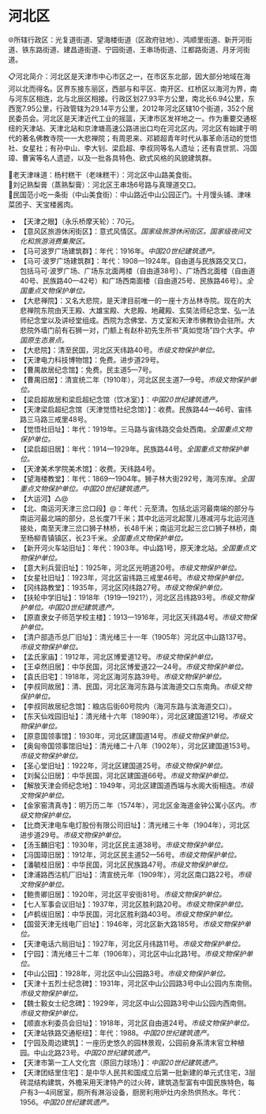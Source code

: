 # 河北区  
🌐所辖行政区：光复道街道、望海楼街道（区政府驻地）、鸿顺里街道、新开河街道、铁东路街道、建昌道街道、宁园街道、王串场街道、江都路街道、月牙河街道。  

📋河北简介：河北区是天津市中心市区之一，在市区东北部，因大部分地域在海河以北而得名。区界东接东丽区，西部与和平区、南开区、红桥区以海河为界，南与河东区相连，北与北辰区相接。行政区划27.93平方公里，南北长6.94公里，东西宽7.95公里，行政管辖为29.14平方公里，2012年河北区辖10个街道，352个居民委员会。河北区是天津近代工业的摇篮，天津市区发祥地之一。作为重要交通枢纽的天津站、天津北站和京津塘高速公路进出口均在河北区内。河北区有始建于明代的著名佛教寺院一一大悲禅院；有周恩来、邓颖超青年时代从事革命活动的觉悟社、女星社；有孙中山、李大钊、梁启超、李叔同等名人遗址；还有袁世凯、冯国璋、曹寅等名人遗迹，以及一批各具特色、欧式风格的风貌建筑群。  

🍴老天津味道：杨村糕干（老味糕干）：河北区中山路美食街。  
🍴刘记熟梨膏（蒸熟梨膏）：河北区王串场6号路与真理道交口。  
🍴民国范小吃一条街（中山美食街）：中山路近中山公园正门。十月馒头铺、津味菜团子、天宝楼酱肉。  

* 【天津之眼】（永乐桥摩天轮）：70元。  
* 【意风区旅游休闲街区】：意式风情区。*国家级旅游休闲街区。国家级夜间文化和旅游消费集聚区。*  
* 【马可波罗广场建筑群】：年代：1916年。*中国20世纪建筑遗产。*  
* 【马可·波罗广场建筑群】：年代：1908—1924年。自由道与民族路交叉口，包括马可·波罗广场、广场东北面两楼（自由道38号）、广场西北面楼（自由道40号、民族路40—42号）和广场西南面楼（自由道25号、民族路46号）。*全国重点文物保护单位。*  
* 【大悲禅院】：又名大悲院，是天津目前唯一的一座十方丛林寺院。现在的大悲禅院东院由天王殿、大雄宝殿、大悲殿、地藏殿、玄奘法师纪念堂、弘一法师纪念堂以及讲经堂组成。西院为念佛堂、方丈室和天津市佛教协会驻所。大悲院外墙门前有石狮一对，门额上有赵朴初先生所书“真如觉场”四个大字。*中国原生态景点。*  
* 【大悲院】：清至民国，河北区天纬路40号。*市级文物保护单位。*  
* 【天津电力科技博物馆】：免费。进步道29号。  
* 【曹禺故居纪念馆】：免费。民主道5—7号。  
* 【曹禺旧居】：清宣统二年（1910年），河北区民主道7—9号。*市级文物保护单位。*  
* 【梁启超故居和梁启超纪念馆（饮冰室）】：*中国20世纪建筑遗产。*  
* 【天津梁启超纪念馆（天津觉悟社纪念馆）】：收费。民族路44—46号、宙纬路三马路三戒里48号。  
* 【觉悟社旧址】：年代：1919年。三马路与宙纬路交会处西南。*全国重点文物保护单位。*  
* 【梁启超旧居】：年代：1914—1929年。民族路44号。*全国重点文物保护单位。*  
* 【天津美术学院美术馆】：收费。天纬路4号。  
* 【望海楼教堂】：年代：1869—1904年。狮子林大街292号，海河东岸。*全国重点文物保护单位。中国20世纪建筑遗产。*  
* 【大运河】△@  
* 【北、南运河天津三岔口段】@：年代：元至清。包括北运河最南端的部分与南运河最北端的部分，总长度71千米；其中北运河北起筐儿港减河与北运河连接处，南至天津三岔口狮子林桥，长48千米；南运河北起三岔口狮子林桥，南至杨柳青镇镇区，长23千米。*全国重点文物保护单位。*  
* 【新开河火车站旧址】：年代：1903年。中山路1号，原天津北站。*全国重点文物保护单位。*  
* 【意大利兵营旧址】：1925年，河北区光明道20号。*市级文物保护单位。*  
* 【女星社旧址】：1923年，河北区宙纬路三戒里46号。*市级文物保护单位。*  
* 【冈纬路教堂】：1935年，河北区冈纬路27号。*市级文物保护单位。*  
* 【扶轮中学旧址】：1918年（1919—1921?），河北区吕纬路93号。*市级文物保护单位。中国20世纪建筑遗产。*  
* 【原直隶女子师范学校主楼】：1913—1916年，河北区天纬路4号。*市级文物保护单位。*  
* 【清户部造币总厂旧址】：清光绪三十一年（1905年）河北区中山路137号。*市级文物保护单位。*  
* 【孟氏家庙】：1912年，河北区博爱道12号。*市级文物保护单位。*  
* 【王卓然旧居】：中华民国，河北区博爱道22—24号。*市级文物保护单位。*  
* 【袁氏旧宅】：1918年，河北区海河东路39号。*市级文物保护单位。*  
* 【李叔同故居】：清、民国，河北区海河东路与滨海道交口东南角。*市级文物保护单位。*  
* 【李叔同故居纪念馆】：粮店后街60号院内（海河东路与滨海道交口）。  
* 【东天仙戏园旧址】：清光绪十六年（1890年），河北区建国道121号。*市级文物保护单位。*  
* 【原意国领事馆】：1930年，河北区建国道14号。*市级文物保护单位。*  
* 【奥匈帝国领事馆旧址】：清光绪二十八年（1902年），河北区建国道153号。*市级文物保护单位。*  
* 【圣心堂旧址】：1922年，河北区建国道25号。*市级文物保护单位。*  
* 【刘髯公旧居】：中华民国，河北区建国道66号。*市级文物保护单位。*  
* 【解放天津会师纪念地】：1949年，河北区建国道西端与水阁大街相连。*市级文物保护单位。*  
* 【金家窑清真寺】：明万历二年（1574年），河北区金海道金钟公寓小区内。*市级文物保护单位。*  
* 【比商天津电车电灯股份有限公司旧址】：清光绪三十年（1904年），河北区进步道29号。*市级文物保护单位。*  
* 【汤玉麟旧宅】：1930年，河北区民主道38号。*市级文物保护单位。*  
* 【冯国璋旧居】：1912年，河北区民主道52—56号。*市级文物保护单位。*  
* 【潘毓桂旧居】：中华民国，河北区民族路47号。*市级文物保护单位。*  
* 【津浦路西沽机厂旧址】：清宣统元年（1909年），河北区南口路22号。*市级文物保护单位。*  
* 【鲍贵卿旧居】：1920年，河北区平安街81号。*市级文物保护单位。*  
* 【七人军事会议旧址】：1937年，河北区胜利路20号。*市级文物保护单位。*  
* 【卢鹤绂旧居】：中华民国，河北区胜利路403号。*市级文物保护单位。*  
* 【国营天津无线电厂旧址】：1946年，河北区新大路185号。*市级文物保护单位。*  
* 【天津电话六局旧址】：1927年，河北区月纬路11号。*市级文物保护单位。*  
* 【宁园】：清光绪三十二年（1906年），河北区中山北路1号。*市级文物保护单位。*  
* 【中山公园】：1928年，河北区中山公园路3号。*市级文物保护单位。*  
* 【天津十五烈士纪念碑】：1931年，河北区中山公园路3号中山公园内东南侧。*市级文物保护单位。*  
* 【魏士毅女士纪念碑】：1929年，河北区中山公园路3号中山公园内西南侧。*市级文物保护单位。*  
* 【顺直水利委员会旧址】：1918年，河北区自由道24号。*市级文物保护单位。*  
* 【天津站铁路交通枢纽】：年代：1988。*中国20世纪建筑遗产。*  
* 【宁园及周边建筑】：一座历史悠久的园林景观，公园前身系清末官立种植园。中山北路23号。*中国20世纪建筑遗产。*  
* 【天津市第一工人文化宫（原回力球场）】：*中国20世纪建筑遗产。*  
* 【天津团结里住宅】：是中华人民共和国成立后第一批新建的单元式住宅，3层砖混结构建筑，外檐采用天津特产的过火砖，建筑造型富有中国民族特色，每户有3—4间居室，厕所有淋浴设备，厨房利用炉灶内余热供热水。年代：1956。*中国20世纪建筑遗产。*  

